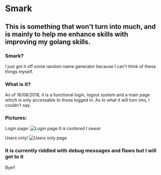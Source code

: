 # Smark
## This is something that won't turn into much, and is mainly to help me enhance skills with improving my golang skills.

### Smark?
I just got it off some random name generator because I can't think of these things myself.

### What is it?
As of 16/08/2018, it is a functional login, logout system and a main page which is only accessable to those logged in.
As to what it will turn into, I couldn't say.

### Pictures: 

Login page: ![Login page](https://i.imgur.com/Ri3Y0MB.jpg) *It is centered I swear*

Users only! ![Users only page](https://i.imgur.com/64Lrdeu.jpg)

### It is currently riddled with debug messages and flaws but I will get to it
Bye!!